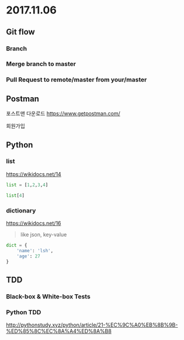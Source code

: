 # 2017.11.06

## Git flow

### Branch

### Merge branch to master

### Pull Request to remote/master from your/master

## Postman
포스트맨 다운로드
https://www.getpostman.com/

회원가입

## Python
### list
https://wikidocs.net/14

```python
list = [1,2,3,4]

list[4]
```

### dictionary
https://wikidocs.net/16
> like json, key-value

```python
dict = {
    'name': 'lsh',
    'age': 27
}
```

## TDD

### Black-box & White-box Tests

### Python TDD
http://pythonstudy.xyz/python/article/21-%EC%9C%A0%EB%8B%9B-%ED%85%8C%EC%8A%A4%ED%8A%B8
